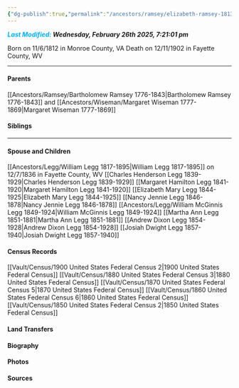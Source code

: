 ```yaml
---
{"dg-publish":true,"permalink":"/ancestors/ramsey/elizabeth-ramsey-1813-1902/","tags":["Elizabeth-Ramsey"]}
---
```


***<font color="#00b0f0">Last Modified:</font> Wednesday, February 26th 2025, 7:21:01 pm***

Born on  11/6/1812 in Monroe County, VA
Death on 12/11/1902 in Fayette County, WV

---
#### Parents

[[Ancestors/Ramsey/Bartholomew Ramsey 1776-1843\|Bartholomew Ramsey 1776-1843]] and [[Ancestors/Wiseman/Margaret Wiseman 1777-1869\|Margaret Wiseman 1777-1869]]
#### Siblings
<!-- Link to sibling -->

---
#### Spouse and Children
[[Ancestors/Legg/William Legg 1817-1895\|William Legg 1817-1895]] on 12/7/1836 in Fayette County, WV
[[Charles Henderson Legg 1839-1929\|Charles Henderson Legg 1839-1929]]
[[Margaret Hamilton Legg 1841-1920\|Margaret Hamilton Legg 1841-1920]]
[[Elizabeth Mary Legg 1844-1925\|Elizabeth Mary Legg 1844-1925]]
[[Nancy Jennie Legg 1846-1878\|Nancy Jennie Legg 1846-1878]]
[[Ancestors/Legg/William McGinnis Legg 1849-1924\|William McGinnis Legg 1849-1924]]
[[Martha Ann Legg 1851-1881\|Martha Ann Legg 1851-1881]]
[[Andrew Dixon Legg 1854-1928\|Andrew Dixon Legg 1854-1928]]
[[Josiah Dwight Legg 1857-1940\|Josiah Dwight Legg 1857-1940]]

#### Census Records
[[Vault/Census/1900 United States Federal Census 2\|1900 United States Federal Census]]
[[Vault/Census/1880 United States Federal Census 3\|1880 United States Federal Census]]
[[Vault/Census/1870 United States Federal Census 5\|1870 United States Federal Census]]
[[Vault/Census/1860 United States Federal Census 6\|1860 United States Federal Census]]
[[Vault/Census/1850 United States Federal Census 2\|1850 United States Federal Census]]
#### Land Transfers

#### Biography

#### Photos

#### Sources

